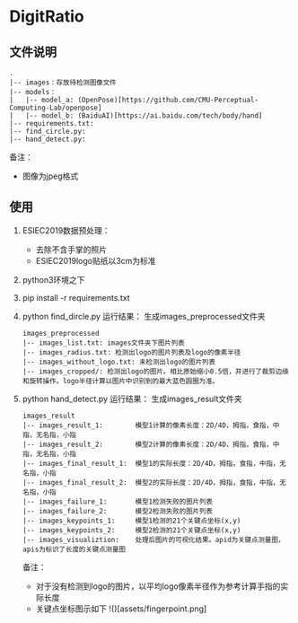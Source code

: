 # DigitRatio

## 文件说明

```shell
.
|-- images：存放待检测图像文件
|-- models：
|   |-- model_a: (OpenPose)[https://github.com/CMU-Perceptual-Computing-Lab/openpose]
|   |-- model_b: (BaiduAI)[https://ai.baidu.com/tech/body/hand]
|-- requirements.txt:
|-- find_circle.py:
|-- hand_detect.py:
```

备注：

* 图像为jpeg格式

## 使用

1. ESIEC2019数据预处理：
    * 去除不含手掌的照片
    * ESIEC2019logo贴纸以3cm为标准

0. python3环境之下

0. pip install -r requirements.txt

0. python find_dircle.py
    运行结果：
    生成images_preprocessed文件夹

    ```shell
    images_preprocessed
    |-- images_list.txt: images文件夹下图片列表
    |-- images_radius.txt: 检测出logo的图片列表及logo的像素半径
    |-- images_without_logo.txt: 未检测出logo的图片列表
    |-- images_cropped/: 检测出logo的图片。相比原始缩小0.5倍，并进行了裁剪边缘和旋转操作。logo半径计算以图片中识别到的最大蓝色圆圈为准。

    ```

0. python hand_detect.py
    运行结果：
    生成images_result文件夹

    ```shell
    images_result
    |-- images_result_1:        模型1计算的像素长度：2D/4D，拇指，食指，中指，无名指，小指
    |-- images_result_2:        模型2计算的像素长度：2D/4D，拇指，食指，中指，无名指，小指
    |-- images_final_result_1:  模型1的实际长度：2D/4D，拇指，食指，中指，无名指，小指
    |-- images_final_result_2:  模型2的实际长度：2D/4D，拇指，食指，中指，无名指，小指
    |-- images_failure_1:       模型1检测失败的图片列表
    |-- images_failure_2:       模型2检测失败的图片列表
    |-- images_keypoints_1:     模型1检测的21个关键点坐标(x,y)
    |-- images_keypoints_2:     模型2检测的21个关键点坐标(x,y)
    |-- images_visualiztion:    处理后图片的可视化结果。apid为关键点测量图，apis为标识了长度的关键点测量图
    ```

    备注：
    * 对于没有检测到logo的图片，以平均logo像素半径作为参考计算手指的实际长度
    * 关键点坐标图示如下
    !()[assets/fingerpoint.png]
